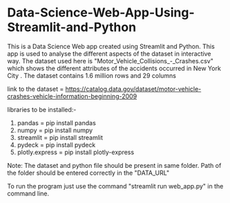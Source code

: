 # Data-Science-Web-App-Using-Streamlit-and-Python
This is a Data Science Web app created using Streamlit and Python. This app is used to analyse the different aspects of the dataset in interactive way. The dataset used here is "Motor_Vehicle_Collisions_-_Crashes.csv" which shows the different attributes of the accidents occurred in New York City . The dataset contains 1.6 million rows and 29 columns

link to the dataset =  https://catalog.data.gov/dataset/motor-vehicle-crashes-vehicle-information-beginning-2009

libraries to be installed:-
1. pandas = pip install pandas
2. numpy = pip install numpy
3. streamlit = pip install streamlit
4. pydeck = pip install pydeck
5. plotly.express = pip install plotly-express

Note: The dataset and python file should be present in same folder. Path of the folder should be entered correctly in the "DATA_URL" 

To run the program just use the command "streamlit run web_app.py" in the command line.


